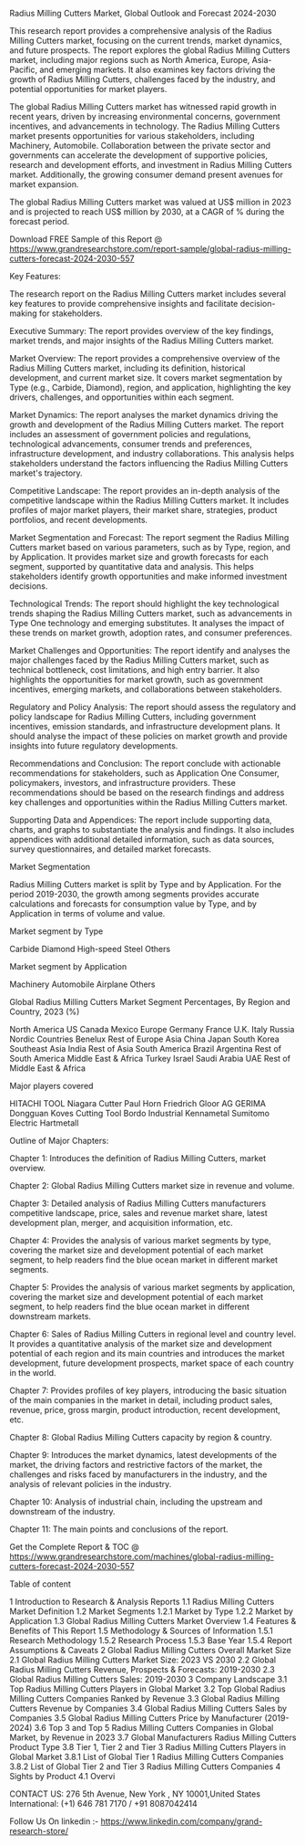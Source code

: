 Radius Milling Cutters Market, Global Outlook and Forecast 2024-2030

This research report provides a comprehensive analysis of the Radius Milling Cutters market, focusing on the current trends, market dynamics, and future prospects. The report explores the global Radius Milling Cutters market, including major regions such as North America, Europe, Asia-Pacific, and emerging markets. It also examines key factors driving the growth of Radius Milling Cutters, challenges faced by the industry, and potential opportunities for market players.

The global Radius Milling Cutters market has witnessed rapid growth in recent years, driven by increasing environmental concerns, government incentives, and advancements in technology. The Radius Milling Cutters market presents opportunities for various stakeholders, including Machinery, Automobile. Collaboration between the private sector and governments can accelerate the development of supportive policies, research and development efforts, and investment in Radius Milling Cutters market. Additionally, the growing consumer demand present avenues for market expansion.

The global Radius Milling Cutters market was valued at US$ million in 2023 and is projected to reach US$ million by 2030, at a CAGR of % during the forecast period.

Download FREE Sample of this Report @ https://www.grandresearchstore.com/report-sample/global-radius-milling-cutters-forecast-2024-2030-557


Key Features:

The research report on the Radius Milling Cutters market includes several key features to provide comprehensive insights and facilitate decision-making for stakeholders.

Executive Summary: The report provides overview of the key findings, market trends, and major insights of the Radius Milling Cutters market.

Market Overview: The report provides a comprehensive overview of the Radius Milling Cutters market, including its definition, historical development, and current market size. It covers market segmentation by Type (e.g., Carbide, Diamond), region, and application, highlighting the key drivers, challenges, and opportunities within each segment.

Market Dynamics: The report analyses the market dynamics driving the growth and development of the Radius Milling Cutters market. The report includes an assessment of government policies and regulations, technological advancements, consumer trends and preferences, infrastructure development, and industry collaborations. This analysis helps stakeholders understand the factors influencing the Radius Milling Cutters market's trajectory.

Competitive Landscape: The report provides an in-depth analysis of the competitive landscape within the Radius Milling Cutters market. It includes profiles of major market players, their market share, strategies, product portfolios, and recent developments.

Market Segmentation and Forecast: The report segment the Radius Milling Cutters market based on various parameters, such as by Type, region, and by Application. It provides market size and growth forecasts for each segment, supported by quantitative data and analysis. This helps stakeholders identify growth opportunities and make informed investment decisions.

Technological Trends: The report should highlight the key technological trends shaping the Radius Milling Cutters market, such as advancements in Type One technology and emerging substitutes. It analyses the impact of these trends on market growth, adoption rates, and consumer preferences.

Market Challenges and Opportunities: The report identify and analyses the major challenges faced by the Radius Milling Cutters market, such as technical bottleneck, cost limitations, and high entry barrier. It also highlights the opportunities for market growth, such as government incentives, emerging markets, and collaborations between stakeholders.

Regulatory and Policy Analysis: The report should assess the regulatory and policy landscape for Radius Milling Cutters, including government incentives, emission standards, and infrastructure development plans. It should analyse the impact of these policies on market growth and provide insights into future regulatory developments.

Recommendations and Conclusion: The report conclude with actionable recommendations for stakeholders, such as Application One Consumer, policymakers, investors, and infrastructure providers. These recommendations should be based on the research findings and address key challenges and opportunities within the Radius Milling Cutters market.

Supporting Data and Appendices: The report include supporting data, charts, and graphs to substantiate the analysis and findings. It also includes appendices with additional detailed information, such as data sources, survey questionnaires, and detailed market forecasts.

Market Segmentation

Radius Milling Cutters market is split by Type and by Application. For the period 2019-2030, the growth among segments provides accurate calculations and forecasts for consumption value by Type, and by Application in terms of volume and value.



Market segment by Type



Carbide
Diamond
High-speed Steel
Others


Market segment by Application



Machinery
Automobile
Airplane
Others


Global Radius Milling Cutters Market Segment Percentages, By Region and Country, 2023 (%)



North America
US
Canada
Mexico
Europe
Germany
France
U.K.
Italy
Russia
Nordic Countries
Benelux
Rest of Europe
Asia
China
Japan
South Korea
Southeast Asia
India
Rest of Asia
South America
Brazil
Argentina
Rest of South America
Middle East & Africa
Turkey
Israel
Saudi Arabia
UAE
Rest of Middle East & Africa


Major players covered



HITACHI TOOL
Niagara Cutter
Paul Horn
Friedrich Gloor AG
GERIMA
Dongguan Koves Cutting Tool
Bordo Industrial
Kennametal
Sumitomo Electric Hartmetall


Outline of Major Chapters:

Chapter 1: Introduces the definition of Radius Milling Cutters, market overview.

Chapter 2: Global Radius Milling Cutters market size in revenue and volume.

Chapter 3: Detailed analysis of Radius Milling Cutters manufacturers competitive landscape, price, sales and revenue market share, latest development plan, merger, and acquisition information, etc.

Chapter 4: Provides the analysis of various market segments by type, covering the market size and development potential of each market segment, to help readers find the blue ocean market in different market segments.

Chapter 5: Provides the analysis of various market segments by application, covering the market size and development potential of each market segment, to help readers find the blue ocean market in different downstream markets.

Chapter 6: Sales of Radius Milling Cutters in regional level and country level. It provides a quantitative analysis of the market size and development potential of each region and its main countries and introduces the market development, future development prospects, market space of each country in the world.

Chapter 7: Provides profiles of key players, introducing the basic situation of the main companies in the market in detail, including product sales, revenue, price, gross margin, product introduction, recent development, etc.

Chapter 8: Global Radius Milling Cutters capacity by region & country.

Chapter 9: Introduces the market dynamics, latest developments of the market, the driving factors and restrictive factors of the market, the challenges and risks faced by manufacturers in the industry, and the analysis of relevant policies in the industry.

Chapter 10: Analysis of industrial chain, including the upstream and downstream of the industry.

Chapter 11: The main points and conclusions of the report.

Get the Complete Report & TOC @ https://www.grandresearchstore.com/machines/global-radius-milling-cutters-forecast-2024-2030-557

Table of content

1 Introduction to Research & Analysis Reports
1.1 Radius Milling Cutters Market Definition
1.2 Market Segments
1.2.1 Market by Type
1.2.2 Market by Application
1.3 Global Radius Milling Cutters Market Overview
1.4 Features & Benefits of This Report
1.5 Methodology & Sources of Information
1.5.1 Research Methodology
1.5.2 Research Process
1.5.3 Base Year
1.5.4 Report Assumptions & Caveats
2 Global Radius Milling Cutters Overall Market Size
2.1 Global Radius Milling Cutters Market Size: 2023 VS 2030
2.2 Global Radius Milling Cutters Revenue, Prospects & Forecasts: 2019-2030
2.3 Global Radius Milling Cutters Sales: 2019-2030
3 Company Landscape
3.1 Top Radius Milling Cutters Players in Global Market
3.2 Top Global Radius Milling Cutters Companies Ranked by Revenue
3.3 Global Radius Milling Cutters Revenue by Companies
3.4 Global Radius Milling Cutters Sales by Companies
3.5 Global Radius Milling Cutters Price by Manufacturer (2019-2024)
3.6 Top 3 and Top 5 Radius Milling Cutters Companies in Global Market, by Revenue in 2023
3.7 Global Manufacturers Radius Milling Cutters Product Type
3.8 Tier 1, Tier 2 and Tier 3 Radius Milling Cutters Players in Global Market
3.8.1 List of Global Tier 1 Radius Milling Cutters Companies
3.8.2 List of Global Tier 2 and Tier 3 Radius Milling Cutters Companies
4 Sights by Product
4.1 Overvi

CONTACT US:
276 5th Avenue, New York , NY 10001,United States
International: (+1) 646 781 7170 / +91 8087042414

Follow Us On linkedin :- https://www.linkedin.com/company/grand-research-store/
 
